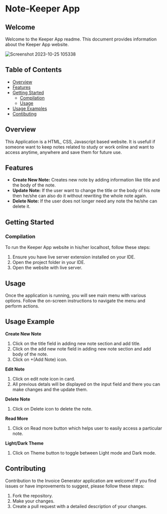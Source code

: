 
# Note-Keeper App

## Welcome

Welcome to the Keeper App readme. This document provides information about the Keeper App website.

![Screenshot 2023-10-25 105338](https://github.com/piyush-priyank/Note-Keeper/assets/101794232/b2d19eb2-8fd0-488c-8a8e-993f1ff616d3)



## Table of Contents

- [Overview](#overview)
- [Features](#features)
- [Getting Started](#getting-started)
    - [Compilation](#compilation)
    - [Usage](#usage)
- [Usage Examples](#usage-example)
- [Contibuting](#contributing)

## Overview
This Application is a HTML, CSS, Javascript based website. It is usefull if someone want to keep notes related to study or work online and want to access anytime, anywhere and save them for future use.

## Features
- **Create New Note:** Creates new note by adding information like title and the body of the note.
- **Update Note:** If the user want to change the title or the body of his note then he/she can also do it without rewriting the whole note again.
- **Delete Note:** If the user does not longer need any note the he/she can delete it.

## Getting Started
### Compilation
To run the Keeper App website in his/her localhost, follow these steps:
1. Ensure you have live server extension installed on your IDE.
2. Open the project folder in your IDE.
3. Open the website with live server.

## Usage
Once the application is running, you will see main menu with various options. Follow the on-screen instructions to navigate the menu and perform actions.

## Usage Example
**Create New Note**

1. Click on the title field in adding new note section and add title.
2. Click on the add new note field in adding new note section and add body of the note.
3. Click on +(Add Note) icon.



**Edit Note**
1. Click on edit note icon in card.
2. All previous detals will be displayed on the input field and there you can make changes and the update them.



**Delete Note**
1. Click on Delete icon to delete the note.



**Read More**
1. Click on Read more button which helps user to easily access a particular note.



**Light/Dark Theme**
1. Click on Theme button to toggle between Light mode and Dark mode.

## Contributing

Contribution to the Invoice Generator application are welcome! If you find issues or have improvements to suggest, please follow these steps:
1. Fork the repository.
2. Make your changes.
3. Create a pull request with a detailed description of your changes.
